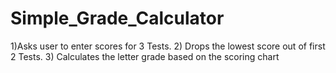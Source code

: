 # Simple_Grade_Calculator

1)Asks user to enter scores for 3 Tests.
2) Drops the lowest score out of first 2 Tests.
3) Calculates the letter grade based on the scoring chart
